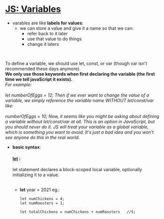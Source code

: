 # **[JS: Variables](https://developer.mozilla.org/en-US/docs/Web/JavaScript/Guide/Grammar_and_types#declarations)**
  - varables are like __labels for values__:
    - we can store a value and give it a name so that we can:
      - refer back to it later
      - use that value to do things
      - change it laters


<br>

 To define a variable, we should use let, const, or var (though var isn't recommended these days anymore).      
 **We only use those keywords when first declaring the variable (the first time we tell javaScript it exists).**     
 *For example:   
      <br>
      let numberOfEggs = 12;
Then if we ever want to change the value of a variable, we simply reference the variable name WITHOUT let/const/var like: 
<br>  
 numberOfEggs = 10;
Now, it seems like you might be asking about defining a variable without let/const/var at all.  This is an option in JavaScript, but you should never do it.  JS will treat your variable as a global variable, which is something you want to avoid.  It's just a bad idea and you won't see anyone do this in the real world.*

- **basic syntax**:   
  #### [**let**](https://developer.mozilla.org/en-US/docs/Web/JavaScript/Reference/Statements/let)  :    
  let statement declares a block-scoped local variable, optionally initializing it to a value.

  <br>

  -  **let** year = 2021
      eg.:
      ```
      let numChickens = 4;
      let numRoosters = 1;

      let totalChickens = numChickens + numRoosters   //5;
      ```


     